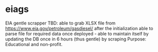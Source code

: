 # eiags
EIA gentle scrapper
TBD:
able to grab XLSX file from https://www.eia.gov/petroleum/gasdiesel/ after the initialization 
able to parse file for required data
once deployed - able to maintain itself by updating the DB once in 6 hours (thus gentle) by scraping
Purpose:
Educational and non-profit.
